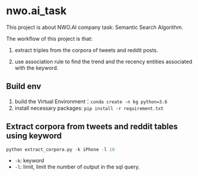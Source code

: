 # nwo.ai_task
This project is about NWO.AI company task: Semantic Search Algorithm.

The workflow of this project is that:

1. extract triples from the corpora of tweets and reddit posts.

2. use association rule to find the trend and the recency entities associated with the keyword.

## Build env 

1. build the Virtual Environment：`conda create -n kg python=3.6`
2. install necessary packages: `pip install -r requirement.txt`

## Extract corpora from tweets and reddit tables using keyword

```python
python extract_corpora.py -k iPhone -l 10
```

- `-k`: keyword
- `-l`: limit, limit the number of output in the sql query.
